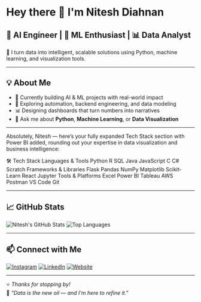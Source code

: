 # Hey there 👋 I'm Nitesh Diahnan

## 🚀 AI Engineer | 🤖 ML Enthusiast | 📊 Data Analyst

🎯 I turn data into intelligent, scalable solutions using Python, machine learning, and visualization tools.

---

## 💡 About Me

- 🔭 Currently building AI & ML projects with real-world impact  
- 🧪 Exploring automation, backend engineering, and data modeling  
- 📊 Designing dashboards that turn numbers into narratives  
- 💬 Ask me about **Python**, **Machine Learning**, or **Data Visualization**

---
Absolutely, Nitesh — here’s your fully expanded Tech Stack section with Power BI added, rounding out your expertise in data visualization and business intelligence:

🛠️ Tech Stack
Languages & Tools
Python
R
SQL
Java
JavaScript
C
C#
Scratch
Frameworks & Libraries
Flask
Pandas
NumPy
Matplotlib
Scikit-Learn
React
Jupyter
Tools & Platforms
Excel
Power BI
Tableau
AWS
Postman
VS Code
Git


---

## 📈 GitHub Stats

![Nitesh's GitHub Stats](https://github-readme-stats.vercel.app/api?username=niteshdiahnan13&show_icons=true&theme=tokyonight)
![Top Languages](https://github-readme-stats.vercel.app/api/top-langs/?username=niteshdiahnan13&layout=compact&theme=tokyonight)

---

## 📫 Connect with Me

[![Instagram](https://img.shields.io/badge/@dnitesh13-E4405F?style=for-the-badge&logo=instagram&logoColor=white)](https://www.instagram.com/dnitesh13/)
[![LinkedIn](https://img.shields.io/badge/LinkedIn-niteshdiahnan13-0077B5?style=for-the-badge&logo=linkedin&logoColor=white)](https://linkedin.com/in/niteshdiahnan13)
[![Website](https://img.shields.io/badge/Portfolio-niteshresume.com-0A66C2?style=for-the-badge&logo=internet-explorer&logoColor=white)](https://dat10101010101010101010.on.drv.tw/www.niteshresume.com/Index.html)

---

⭐️ *Thanks for stopping by!*  
💬 *"Data is the new oil — and I’m here to refine it."*
